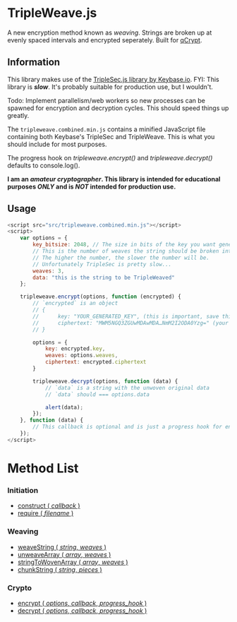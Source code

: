 # TripleWeave.js
A new encryption method known as _weaving_. Strings are broken up at evenly spaced intervals and encrypted seperately. Built for [qCrypt](https://getqcrypt.com/).

## Information
This library makes use of the [TripleSec.js library by Keybase.io](https://keybase.io/triplesec/).
FYI: This library is **_slow_**. It's probably suitable for production use, but I wouldn't.

Todo: Implement parallelism/web workers so new processes can be spawned for encryption and decryption cycles. This should speed things up greatly.

The ```tripleweave.combined.min.js``` contains a minified JavaScript file containing both Keybase's TripleSec and TripleWeave. This is what you should include for most purposes.

The progress hook on _tripleweave.encrypt()_ and _tripleweave.decrypt()_ defaults to console.log().

**I am an _amateur cryptographer_. This library is intended for educational purposes _ONLY_ and is _NOT_ intended for production use.**

## Usage
```javascript
<script src="src/tripleweave.combined.min.js"></script>
<script>
	var options = {
		key_bitsize: 2048, // The size in bits of the key you want generated
		// This is the number of weaves the string should be broken into
		// The higher the number, the slower the number will be.
		// Unfortunately TripleSec is pretty slow...
		weaves: 3,
		data: "this is the string to be TripleWeaved"
	};

	tripleweave.encrypt(options, function (encrypted) {
		// `encrypted` is an object
		// {
		//		key: "YOUR_GENERATED_KEY", (this is important, save this)	
		// 		ciphertext: "MWM5NGQ3ZGUwMDAwMDA…NmM2I2ODA0Yzg=" (your encrypted TripleWeave cipher)
		// }

		options = {
			key: encrypted.key,
			weaves: options.weaves,
			ciphertext: encrypted.ciphertext
		}

		tripleweave.decrypt(options, function (data) {
			// `data` is a string with the unwoven original data
			// `data` should === options.data

			alert(data);
		});
	}, function (data) {
		// This callback is optional and is just a progress hook for encryption/decryption cycles
	});
</script>
```

Method List
===========
### Initiation
- [construct ( *callback* )]()
- [require ( *filename* )]()

### Weaving
- [weaveString ( *string*, *weaves* )]()
- [unweaveArray ( *array*, *weaves* )]()
- [stringToWovenArray ( *array*, *weaves* )]()
- [chunkString ( *string*, *pieces* )]()

### Crypto
- [encrypt ( *options*, *callback*, *progress_hook* )]()
- [decrypt ( *options*, *callback*, *progress_hook* )]()